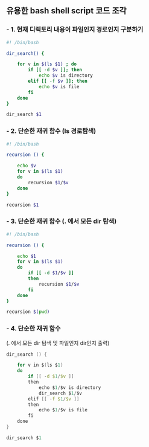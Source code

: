 ## 유용한 bash shell script 코드 조각


### - 1. 현재 디렉토리 내용이 파일인지 경로인지 구분하기

```bash
#! /bin/bash

dir_search() {

	for v in $(ls $1) ; do
		if [[ -d $v ]]; then
			echo $v is directory
		elif [[ -f $v ]]; then
			echo $v is file
		fi
	done
}

dir_search $1

```

### - 2. 단순한 재귀 함수 (ls 경로탐색)


```bash
#! /bin/bash

recursion () {

	echo $v
	for v in $(ls $1)
	do
		recursion $1/$v
	done
}

recursion $1

```


### - 3. 단순한 재귀 함수 (. 에서 모든 dir 탐색)

```bash
#! /bin/bash

recursion () {

	echo $1
	for v in $(ls $1)
	do
		if [[ -d $1/$v ]]
		then
			recursion $1/$v
		fi
	done
}

recursion $(pwd)

```

### - 4. 단순한 재귀 함수 
(. 에서 모든 dir 탐색 및 파일인지 dir인지 출력)

```c
dir_search () {

	for v in $(ls $1)
	do
		if [[ -d $1/$v ]]
		then
			echo $1/$v is directory
			dir_search $1/$v
		elif [[ -f $1/$v ]]
		then
			echo $1/$v is file
		fi
	done
}

dir_search $1
```
